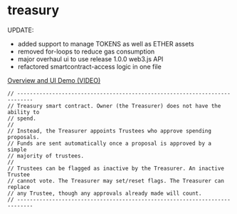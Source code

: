 # treasury

UPDATE:
 * added support to manage TOKENS as well as ETHER assets
 * removed for-loops to reduce gas consumption
 * major overhaul ui to use release 1.0.0 web3.js API
 * refactored smartcontract-access logic in one file

[Overview and UI Demo (VIDEO)](https://youtu.be/RsVJvRUNgrw)

```
// ---------------------------------------------------------------------------
// Treasury smart contract. Owner (the Treasurer) does not have the ability to
// spend.
//
// Instead, the Treasurer appoints Trustees who approve spending proposals.
// Funds are sent automatically once a proposal is approved by a simple
// majority of trustees.
//
// Trustees can be flagged as inactive by the Treasurer. An inactive Trustee
// cannot vote. The Treasurer may set/reset flags. The Treasurer can replace
// any Trustee, though any approvals already made will count.
// ---------------------------------------------------------------------------
```
